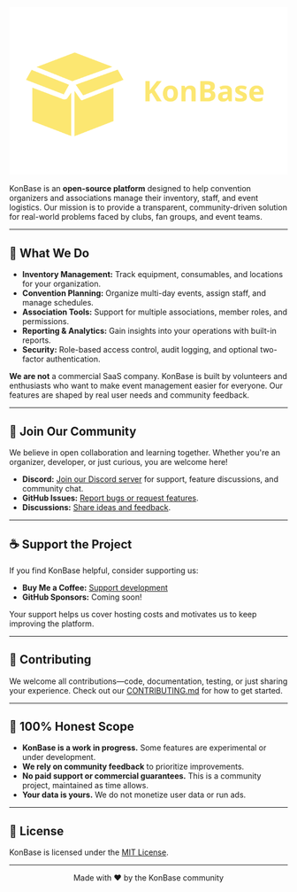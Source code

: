 ![KonBase: Supply Chain Management for Conventions](../profile/1.svg)

KonBase is an **open-source platform** designed to help convention organizers and associations manage their inventory, staff, and event logistics. Our mission is to provide a transparent, community-driven solution for real-world problems faced by clubs, fan groups, and event teams.

---

## 🚀 What We Do

- **Inventory Management:** Track equipment, consumables, and locations for your organization.
- **Convention Planning:** Organize multi-day events, assign staff, and manage schedules.
- **Association Tools:** Support for multiple associations, member roles, and permissions.
- **Reporting & Analytics:** Gain insights into your operations with built-in reports.
- **Security:** Role-based access control, audit logging, and optional two-factor authentication.

**We are not** a commercial SaaS company. KonBase is built by volunteers and enthusiasts who want to make event management easier for everyone. Our features are shaped by real user needs and community feedback.

---

## 💬 Join Our Community

We believe in open collaboration and learning together. Whether you're an organizer, developer, or just curious, you are welcome here!

- **Discord:** [Join our Discord server](https://discord.gg/konbase) for support, feature discussions, and community chat.
- **GitHub Issues:** [Report bugs or request features](https://github.com/ShiroLuxferre/KonBase/issues).
- **Discussions:** [Share ideas and feedback](https://github.com/ShiroLuxferre/KonBase/discussions).

---

## ☕ Support the Project

If you find KonBase helpful, consider supporting us:

- **Buy Me a Coffee:** [Support development](https://www.buymeacoffee.com/konbase)
- **GitHub Sponsors:** Coming soon!

Your support helps us cover hosting costs and motivates us to keep improving the platform.

---

## 🤝 Contributing

We welcome all contributions—code, documentation, testing, or just sharing your experience. Check out our [CONTRIBUTING.md](./CONTRIBUTING.md) for how to get started.

---

## 📢 100% Honest Scope

- **KonBase is a work in progress.** Some features are experimental or under development.
- **We rely on community feedback** to prioritize improvements.
- **No paid support or commercial guarantees.** This is a community project, maintained as time allows.
- **Your data is yours.** We do not monetize user data or run ads.

---

## 📜 License

KonBase is licensed under the [MIT License](./LICENSE.md).

---

<p align="center">
  Made with ❤️ by the KonBase community
</p>
